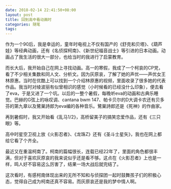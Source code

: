 ```yaml
---
date: 2018-02-14 22:41:50+08:00
layout: post
title: 回到高中看动画时
categories: 随笔
tags: 
---
```


作为一个90后，我是幸运的，童年时电视上不仅有国产的《舒克和贝塔》、《葫芦娃》等经典动画，还有《名侦探柯南》、《新世纪福音战士》等引进的日本动画。动画占了我生活的很大一部分，也给当时的我进行了启蒙教育。

而长大后，我开始自己在网上寻找动画。高一的寒假，我成了一个柯哀的CP党，看了不少相关集数和同人文、分析文。因为灰原哀，了解了她的声优——声优女王林原惠。当时在优酷上可以找到一个介绍林原惠的视频，里面收录了很多她的代表作品。我当时对绫波丽有似曾相识的感觉（小时候看的已经没什么印象），便去看了eva，于是又进了一个坑。以后的一整个暑假，每晚听eva的动画和古典乐睡觉。巴赫的G弦上的咏叹调、cantana bwm 147、帕卡贝尔的D大调卡农还有贝多芬的第九章以及鷺巣詩郎为eva编的各种音乐。鷺巣詩郎还是《死神》的作曲家。

再到暑假时，我又开始看《乱马1/2》，高桥留美子的搞笑恋爱作品，还有《三只眼》等。

高中时星空卫视上放《火影忍者》、《龙珠Z》还有《圣斗士星矢》，我也在网上都给它看了个齐全。

最近又在重温柯南了。柯南的篇幅很长，连载已经22年了，里面的角色都很丰满，但对于喜欢灰原哀的我来说似乎还是看不够。这点在《火影忍者》上也是一样，鸣人好不容易这么厉害了，结果一场大战后就完结了。

这次看时，有感柯南体现出来的无所不知和与侦探团一起时鼓舞孩子们的积极心态，觉得自己成为柯南还真不容易。而灰原哀还是我的梦中情人啊。
